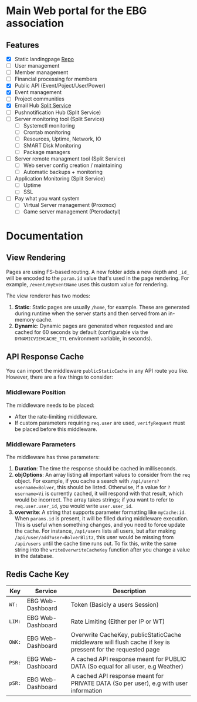 # Main Web portal for the EBG association

## Features
- [X] Static landingpage [Repo](https://github.com/EBG-PW/EBG-WEB-Landingpage)
- [ ] User management
- [ ] Member management
- [ ] Financial processing for members
- [X] Public API (Event/Poject/User/Power)
- [X] Event management
- [ ] Project communities
- [X] Email Hub [Split Service](https://github.com/EBG-PW/EBG-WEB-Mailer)
- [ ] Pushnotification Hub (Split Service)
- [ ] Server monitoring tool (Split Service)
  - [ ] Systemctl monitoring
  - [ ] Crontab monitoring
  - [ ] Resources, Uptime, Network, IO
  - [ ] SMART Disk Monitoring
  - [ ] Package managers
- [ ] Server remote managment tool (Split Service)
  - [ ] Web server config creation / maintaining
  - [ ] Automatic backups + monitoring
- [ ] Application Monitoring (Split Service)
  - [ ] Uptime
  - [ ] SSL
- [ ] Pay what you want system
  - [ ] Virtual Server management (Proxmox)
  - [ ] Game server management (Pterodactyl)
# Documentation

## View Rendering

Pages are using FS-based routing. A new folder adds a new depth and `_id_` will be encoded to the `param.id` value that's used in the page rendering. For example, `/event/myEventName` uses this custom value for rendering.

The view renderer has two modes:
1. **Static**: Static pages are usually `/home`, for example. These are generated during runtime when the server starts and then served from an in-memory cache.
2. **Dynamic**: Dynamic pages are generated when requested and are cached for 60 seconds by default (configurable via the `DYNAMICVIEWCACHE_TTL` environment variable, in seconds).

## API Response Cache

You can import the middleware `publicStaticCache` in any API route you like. However, there are a few things to consider:

### Middleware Position
The middleware needs to be placed:
- After the rate-limiting middleware.
- If custom parameters requiring `req.user` are used, `verifyRequest` must be placed before this middleware.

### Middleware Parameters
The middleware has three parameters:
1. **Duration**: The time the response should be cached in milliseconds.
2. **objOptions**: An array listing all important values to consider from the `req` object. For example, if you cache a search with `/api/users?username=Bolver`, this should be listed. Otherwise, if a value for `?username=Vi` is currently cached, it will respond with that result, which would be incorrect. The array takes strings; if you want to refer to `req.user.user_id`, you would write `user.user_id`.
3. **overwrite**: A string that supports parameter formatting like `myCache:id`. When `params.id` is present, it will be filled during middleware execution. This is useful when something changes, and you need to force update the cache. For instance, `/api/users` lists all users, but after making `/api/user/add?user=BolverBlitz`, this user would be missing from `/api/users` until the cache time runs out. To fix this, write the same string into the `writeOverwriteCacheKey` function after you change a value in the database.

## Redis Cache Key
| Key | Service | Description |
| --- | --- | --- |
| `WT:` | EBG Web-Dashboard | Token (Basicly a users Session) |
| `LIM:` | EBG Web-Dashboard | Rate Limiting (Either per IP or WT) |
| `OWK:` | EBG Web-Dashboard | Overwrite CacheKey, publicStaticCache middleware will flush cache if key is pressent for the requested page |
| `PSR:` | EBG Web-Dashboard | A cached API response meant for PUBLIC DATA (So equal for all user, e.g Weather) |
| `pSR:` | EBG Web-Dashboard | A cached API response meant for PRIVATE DATA (So per user), e.g with user information|


